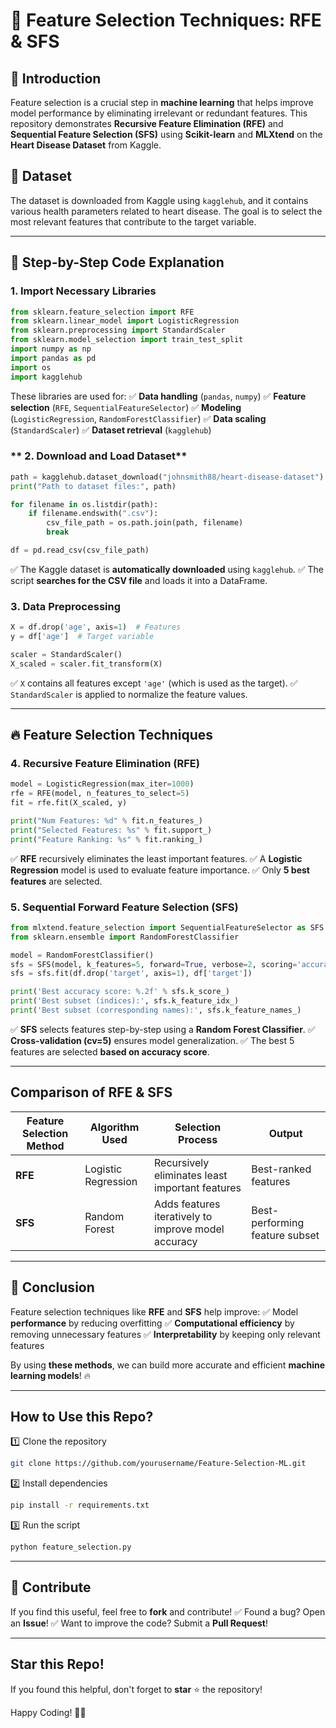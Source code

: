 # 🚀 Feature Selection Techniques: RFE & SFS

## 📌 Introduction
Feature selection is a crucial step in **machine learning** that helps improve model performance by eliminating irrelevant or redundant features. This repository demonstrates **Recursive Feature Elimination (RFE)** and **Sequential Feature Selection (SFS)** using **Scikit-learn** and **MLXtend** on the **Heart Disease Dataset** from Kaggle.

## 📂 Dataset
The dataset is downloaded from Kaggle using `kagglehub`, and it contains various health parameters related to heart disease. The goal is to select the most relevant features that contribute to the target variable.

---
## 📜 Step-by-Step Code Explanation

### **1️. Import Necessary Libraries**
```python
from sklearn.feature_selection import RFE
from sklearn.linear_model import LogisticRegression
from sklearn.preprocessing import StandardScaler
from sklearn.model_selection import train_test_split
import numpy as np
import pandas as pd
import os
import kagglehub
```
These libraries are used for:
✅ **Data handling** (`pandas`, `numpy`)
✅ **Feature selection** (`RFE`, `SequentialFeatureSelector`)
✅ **Modeling** (`LogisticRegression`, `RandomForestClassifier`)
✅ **Data scaling** (`StandardScaler`)
✅ **Dataset retrieval** (`kagglehub`)

### ** 2. Download and Load Dataset**
```python
path = kagglehub.dataset_download("johnsmith88/heart-disease-dataset")
print("Path to dataset files:", path)

for filename in os.listdir(path):
    if filename.endswith(".csv"):
        csv_file_path = os.path.join(path, filename)
        break

df = pd.read_csv(csv_file_path)
```
✅ The Kaggle dataset is **automatically downloaded** using `kagglehub`.
✅ The script **searches for the CSV file** and loads it into a DataFrame.

### **3️. Data Preprocessing**
```python
X = df.drop('age', axis=1)  # Features
y = df['age']  # Target variable

scaler = StandardScaler()
X_scaled = scaler.fit_transform(X)
```
✅ `X` contains all features except `'age'` (which is used as the target).
✅ `StandardScaler` is applied to normalize the feature values.

---
## 🔥 **Feature Selection Techniques**

### **4️. Recursive Feature Elimination (RFE)**
```python
model = LogisticRegression(max_iter=1000)
rfe = RFE(model, n_features_to_select=5)
fit = rfe.fit(X_scaled, y)

print("Num Features: %d" % fit.n_features_)
print("Selected Features: %s" % fit.support_)
print("Feature Ranking: %s" % fit.ranking_)
```
✅ **RFE** recursively eliminates the least important features.
✅ A **Logistic Regression** model is used to evaluate feature importance.
✅ Only **5 best features** are selected.

### **5️. Sequential Forward Feature Selection (SFS)**
```python
from mlxtend.feature_selection import SequentialFeatureSelector as SFS
from sklearn.ensemble import RandomForestClassifier

model = RandomForestClassifier()
sfs = SFS(model, k_features=5, forward=True, verbose=2, scoring='accuracy', cv=5)
sfs = sfs.fit(df.drop('target', axis=1), df['target'])

print('Best accuracy score: %.2f' % sfs.k_score_)
print('Best subset (indices):', sfs.k_feature_idx_)
print('Best subset (corresponding names):', sfs.k_feature_names_)
```
✅ **SFS** selects features step-by-step using a **Random Forest Classifier**.
✅ **Cross-validation (cv=5)** ensures model generalization.
✅ The best 5 features are selected **based on accuracy score**.

---
##  **Comparison of RFE & SFS**
| Feature Selection Method | Algorithm Used | Selection Process | Output |
|----------------|------------------|----------------|--------|
| **RFE** | Logistic Regression | Recursively eliminates least important features | Best-ranked features |
| **SFS** | Random Forest | Adds features iteratively to improve model accuracy | Best-performing feature subset |

---
## 📌 **Conclusion**
Feature selection techniques like **RFE** and **SFS** help improve:
✅ Model **performance** by reducing overfitting 
✅ **Computational efficiency** by removing unnecessary features 
✅ **Interpretability** by keeping only relevant features 

By using **these methods**, we can build more accurate and efficient **machine learning models**! 🔥

---
##  **How to Use this Repo?**
1️⃣ Clone the repository
```bash
git clone https://github.com/yourusername/Feature-Selection-ML.git
```
2️⃣ Install dependencies
```bash
pip install -r requirements.txt
```
3️⃣ Run the script
```bash
python feature_selection.py
```

---
## 📢 **Contribute**
If you find this useful, feel free to **fork** and contribute! 
✅ Found a bug? Open an **Issue**!
✅ Want to improve the code? Submit a **Pull Request**!

---
##  **Star this Repo!**
If you found this helpful, don't forget to **star** ⭐ the repository!

Happy Coding! 🎯🚀

